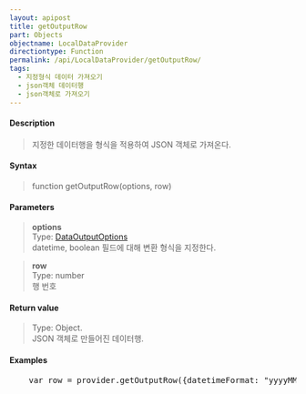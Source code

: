 ```yaml
---
layout: apipost
title: getOutputRow
part: Objects
objectname: LocalDataProvider
directiontype: Function
permalink: /api/LocalDataProvider/getOutputRow/
tags: 
  - 지정형식 데이터 가져오기
  - json객체 데이터행
  - json객체로 가져오기
---
```



#### Description

> 지정한 데이터행을 형식을 적용하여 JSON 객체로 가져온다.

#### Syntax

> function getOutputRow(options, row)

#### Parameters

> **options**  
> Type: [DataOutputOptions](/api/types/DataOuptputOptions/)  
> datetime, boolean 필드에 대해 변환 형식을 지정한다.  

> **row**  
> Type: number  
> 행 번호

#### Return value

> Type: Object.  
> JSON 객체로 만들어진 데이터행.  

#### Examples 

<pre class="prettyprint">
    var row = provider.getOutputRow({datetimeFormat: "yyyyMMdd"}, 10);
</pre>


